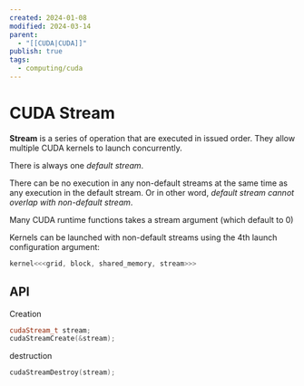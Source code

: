 ```yaml
---
created: 2024-01-08
modified: 2024-03-14
parent:
  - "[[CUDA|CUDA]]"
publish: true
tags:
  - computing/cuda
---
```


# CUDA Stream
**Stream** is a series of operation that are executed in issued order.
They allow multiple CUDA kernels to launch concurrently.

There is always one _default stream_.

There can be no execution in any non-default streams at the same time as any execution in the default stream. Or in other word, _default stream cannot overlap with non-default stream_.

Many CUDA runtime functions takes a stream argument (which default to 0)

Kernels can be launched with non-default streams using the 4th launch configuration argument:
```cpp
kernel<<<grid, block, shared_memory, stream>>>
```

## API
Creation
```cpp
cudaStream_t stream;
cudaStreamCreate(&stream);
```

destruction
```cpp
cudaStreamDestroy(stream);
```